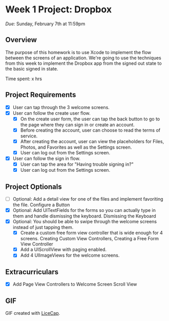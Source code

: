 # Week 1 Project: Dropbox
_Due:_ Sunday, February 7th at 11:59pm

## Overview
The purpose of this homework is to use Xcode to implement the flow between the screens of an application. We're going to use the techniques from this week to implement the Dropbox app from the signed out state to the basic signed in state.

Time spent: x hrs

## Project Requirements
- [x] User can tap through the 3 welcome screens.
- [x] User can follow the create user flow.
  - [x] On the create user form, the user can tap the back button to go to the page where they can sign in or create an account.
  - [x] Before creating the account, user can choose to read the terms of service.
  - [x] After creating the account, user can view the placeholders for Files, Photos, and Favorites as well as the Settings screen.
  - [x] User can log out from the Settings screen.
- [x] User can follow the sign in flow.
  - [x] User can tap the area for "Having trouble signing in?"
  - [x] User can log out from the Settings screen.

## Project Optionals
- [ ] Optional: Add a detail view for one of the files and implement favoriting the file. Configure a Button
- [x] Optional: Add UITextFields for the forms so you can actually type in them and handle dismissing the keyboard. Dismissing the Keyboard
- [x] Optional: You should be able to swipe through the welcome screens instead of just tapping them.
  - [x] Create a custom free form view controller that is wide enough for 4 screens. Creating Custom View Controllers, Creating a Free Form View Controller
  - [x] Add a UIScrollView with paging enabled.
  - [x] Add 4 UIImageViews for the welcome screens.

## Extracurriculars

- [x] Add Page View Controllers to Welcome Screen Scroll View

## GIF

GIF created with [LiceCap](http://www.cockos.com/licecap/).

